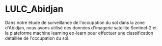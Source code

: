 # LULC_Abidjan
Dans notre étude de surveillance de l'occupation du sol dans la zone d'Abidjan, nous avons utilisé des données d'imagerie satellite Sentinel-2 et la plateforme machine learning eo-learn pour effectuer une classification détaillée de l'occupation du sol. 
